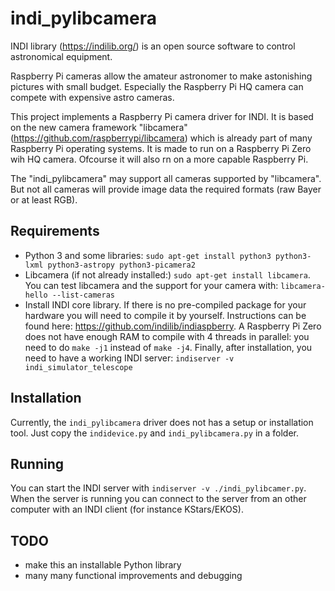 # indi_pylibcamera
INDI library (https://indilib.org/) is an open source software to control astronomical equipment.

Raspberry Pi cameras allow the amateur astronomer to make astonishing pictures with small budget. Especially the
Raspberry Pi HQ camera can compete with expensive astro cameras.

This project implements a Raspberry Pi camera driver for INDI. It is based on the new camera framework
"libcamera" (https://github.com/raspberrypi/libcamera) which is already part of many Raspberry Pi operating systems.
It is made to run on a Raspberry Pi Zero wih HQ camera. Ofcourse it will also rn on a more capable Raspberry Pi.

The "indi_pylibcamera" may support all cameras supported by "libcamera". But not all cameras will provide image data
the required formats (raw Bayer or at least RGB). 

## Requirements
- Python 3 and some libraries:
```sudo apt-get install python3 python3-lxml python3-astropy python3-picamera2```
- Libcamera (if not already installed:) `sudo apt-get install libcamera`. You can test libcamera and the support
for your camera with: `libcamera-hello --list-cameras`
- Install INDI core library. If there is no pre-compiled package for your hardware you will need to compile it
by yourself. Instructions can be found here: https://github.com/indilib/indiaspberry. A Raspberry Pi Zero does not
have enough RAM to compile with 4 threads in parallel: you need to do `make -j1` instead of `make -j4`. 
Finally, after installation, you need to have a working INDI server: `indiserver -v indi_simulator_telescope`

## Installation
Currently, the `indi_pylibcamera` driver does not has a setup or installation tool. Just copy the `indidevice.py` and
`indi_pylibcamera.py` in a folder.

## Running
You can start the INDI server with `indiserver -v ./indi_pylibcamer.py`. When the server is running you can connect
to the server from an other computer with an INDI client (for instance KStars/EKOS).

## TODO
- make this an installable Python library
- many many functional improvements and debugging
